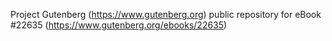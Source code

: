 Project Gutenberg (https://www.gutenberg.org) public repository for eBook #22635 (https://www.gutenberg.org/ebooks/22635)
